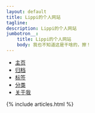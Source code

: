 ```yaml
---
layout: default
title: Lippi的个人网站
tagline: 
description: Lippi的个人网站
jumbotron__:
    title: Lippi的个人网站
    body: 我也不知道这是干啥的，擦！
---
```

<!-- Nav tabs -->
<ul class="nav nav-pills nav-justifiedx">
    <li><a href="/">主页</a></li>
      		<li><a href="/archive.html">归档</a></li>
      		<li><a href="/tags.html">标签</a></li>
      		<li><a href="/categories.html">分类</a></li>
		<li><a href="/about.html">关于我</a></li>

</ul>
 {% include articles.html %} 

 

